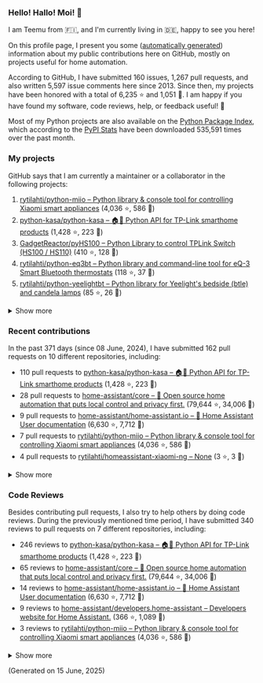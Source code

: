 

### Hello! Hallo! Moi! 👋

I am Teemu from 🇫🇮, and I'm currently living in 🇩🇪, happy to see you here! 

On this profile page, I present you some ([automatically generated](https://github.com/rytilahti/rytilahti)) information about my public contributions here on GitHub, 
mostly on projects useful for home automation.

According to GitHub, I have submitted 160 issues, 1,267 pull requests,
and also written 5,597 issue comments here since 2013.
Since then, my projects have been honored with a total of 6,235 ⭐ and 1,051 🍴.
I am happy if you have found my software, code reviews, help, or feedback useful! 🥰

Most of my Python projects are also available on the [Python Package Index](https://pypi.org/user/rytilahti/),
which according to the [PyPI Stats](https://pypistats.org/) have been downloaded 535,591 times over the past month.


### My projects

GitHub says that I am currently a maintainer or a collaborator in the following projects:

1. [rytilahti/python-miio – Python library & console tool for controlling Xiaomi smart appliances](https://github.com/rytilahti/python-miio) (4,036 ⭐, 586 🍴)
2. [python-kasa/python-kasa – 🏠🤖 Python API for TP-Link smarthome products](https://github.com/python-kasa/python-kasa) (1,428 ⭐, 223 🍴)
3. [GadgetReactor/pyHS100 – Python Library to control TPLink Switch (HS100 / HS110)](https://github.com/GadgetReactor/pyHS100) (410 ⭐, 128 🍴)
4. [rytilahti/python-eq3bt – Python library and command-line tool for eQ-3 Smart Bluetooth thermostats](https://github.com/rytilahti/python-eq3bt) (118 ⭐, 37 🍴)
5. [rytilahti/python-yeelightbt – Python library for Yeelight's bedside (btle) and candela lamps](https://github.com/rytilahti/python-yeelightbt) (85 ⭐, 26 🍴)

<details><summary>Show more</summary><p>

6. [rytilahti/python-songpal – Python library for interfacing with Sony's Songpal devices](https://github.com/rytilahti/python-songpal) (72 ⭐, 25 🍴)
7. [rytilahti/homeassistant-mpris-bridge – Control your Home Assistant media players from your desktop using MPRIS](https://github.com/rytilahti/homeassistant-mpris-bridge) (26 ⭐, 2 🍴)
8. [rytilahti/homeassistant-upnp-availability – UPnP Availability sensor for Home Assistant](https://github.com/rytilahti/homeassistant-upnp-availability) (26 ⭐, 8 🍴)
9. [rytilahti/python-ubus – Python library for accessing ubus over JSON-RPC](https://github.com/rytilahti/python-ubus) (20 ⭐, 9 🍴)
10. [DNS-OARC/ripe-hackathon-dns-caching – Everything you ever wanted to know about caching resolvers but were afraid to ask](https://github.com/DNS-OARC/ripe-hackathon-dns-caching) (4 ⭐, 2 🍴)
11. [rytilahti/homeassistant-xiaomi-ng – None](https://github.com/rytilahti/homeassistant-xiaomi-ng) (3 ⭐, 3 🍴)
12. [rytilahti/python-nucled – Python interface for intel_nuc_led kernel driver](https://github.com/rytilahti/python-nucled) (3 ⭐, 1 🍴)
13. [RUB-SysSec/TurnkeyVPNStudy – None](https://github.com/RUB-SysSec/TurnkeyVPNStudy) (2 ⭐, 1 🍴)
14. [rytilahti/mqtt-bridge – "mqtt-bridge" -- execute shell commands on incoming MQTT messages](https://github.com/rytilahti/mqtt-bridge) (1 ⭐, 0 🍴)
15. [rytilahti/zgrab2_patches – ZGrab2 patches (NetBIOS, UPnP, DNS, SNMP)](https://github.com/rytilahti/zgrab2_patches) (0 ⭐, 0 🍴)
16. [rytilahti/ssdppot – UPnP IGD Honeypöttchen](https://github.com/rytilahti/ssdppot) (0 ⭐, 0 🍴)
17. [rytilahti/repro – repro -- (re)active (pro)ber](https://github.com/rytilahti/repro) (0 ⭐, 0 🍴)
</p></details>

### Recent contributions

In the past 371 days (since 08 June, 2024), I have submitted 162 pull requests on 10 different repositories, including:
* 110 pull requests to [python-kasa/python-kasa – 🏠🤖 Python API for TP-Link smarthome products](https://github.com/python-kasa/python-kasa) (1,428 ⭐, 223 🍴)
* 28 pull requests to [home-assistant/core – :house_with_garden: Open source home automation that puts local control and privacy first.](https://github.com/home-assistant/core) (79,644 ⭐, 34,006 🍴)
* 9 pull requests to [home-assistant/home-assistant.io – :blue_book: Home Assistant User documentation](https://github.com/home-assistant/home-assistant.io) (6,630 ⭐, 7,712 🍴)
* 7 pull requests to [rytilahti/python-miio – Python library & console tool for controlling Xiaomi smart appliances](https://github.com/rytilahti/python-miio) (4,036 ⭐, 586 🍴)
* 4 pull requests to [rytilahti/homeassistant-xiaomi-ng – None](https://github.com/rytilahti/homeassistant-xiaomi-ng) (3 ⭐, 3 🍴)

<details><summary>Show more</summary><p>

* 3 pull requests to [rytilahti/homeassistant-upnp-availability – UPnP Availability sensor for Home Assistant](https://github.com/rytilahti/homeassistant-upnp-availability) (26 ⭐, 8 🍴)
* 1 pull requests to [home-assistant/developers.home-assistant – Developers website for Home Assistant.](https://github.com/home-assistant/developers.home-assistant) (366 ⭐, 1,089 🍴)
</p></details>


### Code Reviews

Besides contributing pull requests, I also try to help others by doing code reviews.
During the previously mentioned time period, I have submitted 340 reviews to pull requests on 7 different repositories, including:
* 246 reviews to [python-kasa/python-kasa – 🏠🤖 Python API for TP-Link smarthome products](https://github.com/python-kasa/python-kasa) (1,428 ⭐, 223 🍴)
* 65 reviews to [home-assistant/core – :house_with_garden: Open source home automation that puts local control and privacy first.](https://github.com/home-assistant/core) (79,644 ⭐, 34,006 🍴)
* 14 reviews to [home-assistant/home-assistant.io – :blue_book: Home Assistant User documentation](https://github.com/home-assistant/home-assistant.io) (6,630 ⭐, 7,712 🍴)
* 9 reviews to [home-assistant/developers.home-assistant – Developers website for Home Assistant.](https://github.com/home-assistant/developers.home-assistant) (366 ⭐, 1,089 🍴)
* 3 reviews to [rytilahti/python-miio – Python library & console tool for controlling Xiaomi smart appliances](https://github.com/rytilahti/python-miio) (4,036 ⭐, 586 🍴)

<details><summary>Show more</summary><p>

* 1 reviews to [rytilahti/python-songpal – Python library for interfacing with Sony's Songpal devices](https://github.com/rytilahti/python-songpal) (72 ⭐, 25 🍴)
* 1 reviews to [rytilahti/homeassistant-xiaomi-ng – None](https://github.com/rytilahti/homeassistant-xiaomi-ng) (3 ⭐, 3 🍴)
* 1 reviews to [rytilahti/homeassistant-mpris-bridge – Control your Home Assistant media players from your desktop using MPRIS](https://github.com/rytilahti/homeassistant-mpris-bridge) (26 ⭐, 2 🍴)
</p></details>

(Generated on 15 June, 2025)
